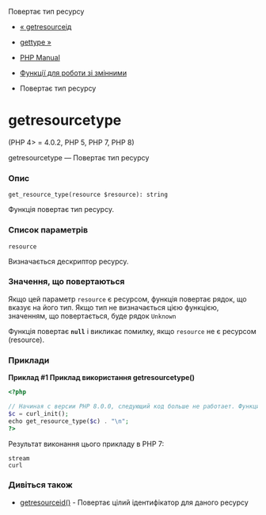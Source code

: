 Повертає тип ресурсу

-   [« getresourceід](function.get-resource-id.html)
    
-   [gettype »](function.gettype.html)
    
-   [PHP Manual](index.html)
    
-   [Функції для роботи зі змінними](ref.var.html)
    
-   Повертає тип ресурсу
    

# getresourcetype

(PHP 4> = 4.0.2, PHP 5, PHP 7, PHP 8)

getresourcetype — Повертає тип ресурсу

### Опис

```methodsynopsis
get_resource_type(resource $resource): string
```

Функція повертає тип ресурсу.

### Список параметрів

`resource`

Визначається дескриптор ресурсу.

### Значення, що повертаються

Якщо цей параметр `resource` є ресурсом, функція повертає рядок, що вказує на його тип. Якщо тип не визначається цією функцією, значенням, що повертається, буде рядок `Unknown`

Функція повертає **`null`** і викликає помилку, якщо `resource` не є ресурсом (resource).

### Приклади

**Приклад #1 Приклад використання **getresourcetype()****

```php
<?php

// Начиная с версии PHP 8.0.0, следующий код больше не работает. Функция curl_init теперь возвращает объект CurlHandle.
$c = curl_init();
echo get_resource_type($c) . "\n";
?>
```

Результат виконання цього прикладу в PHP 7:

```
stream
curl
```

### Дивіться також

-   [getresourceid()](function.get-resource-id.html) - Повертає цілий ідентифікатор для даного ресурсу